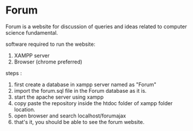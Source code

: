 # Forum
Forum is a website for discussion of queries and ideas related to computer science fundamental.


software required to run the website:
1) XAMPP server 
2) Browser (chrome preferred)

steps :
1) first create a database in xampp server named as "Forum"
2) import the forum.sql file in the Forum database as it is.
3) start the apache server using xampp
4) copy paste the repository inside the htdoc folder of xampp folder location.
5) open browser and search localhost/forumajax
5) that's it, you should be able to see the forum website.
